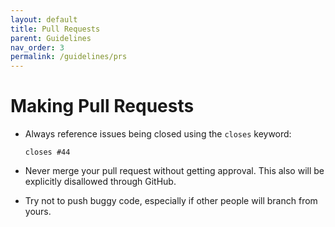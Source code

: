 ```yaml
---
layout: default
title: Pull Requests
parent: Guidelines
nav_order: 3
permalink: /guidelines/prs
---
```


# Making Pull Requests

- Always reference issues being closed using the `closes` keyword:

    ```
    closes #44
    ```

- Never merge your pull request without getting approval. This also will be explicitly disallowed through GitHub.

- Try not to push buggy code, especially if other people will branch from yours.